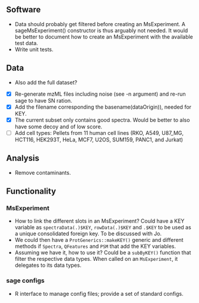 ## Software

- Data should probably get filtered before creating an MsExperiment. A
  sageMsExperiment() constructor is thus arguably not needed. It would
  be better to document how to create an MsExperiment with the
  available test data.
- Write unit tests.

## Data

- Also add the full dataset?
- [X] Re-generate mzML files including noise (see -n argument) and
      re-run sage to have SN ration.
- [X] Add the filename corresponding the basename(dataOrigin)), needed
      for KEY.
- [X] The current subset only contains good spectra. Would be better
      to also have some decoy and of low score.
- [ ] Add cell types: Pellets from 11 human cell lines (RKO, A549,
      U87_MG, HCT116, HEK293T, HeLa, MCF7, U2OS, SUM159, PANC1, and
      Jurkat)

## Analysis

- Remove contaminants.

## Functionality

### MsExperiment

- How to link the different slots in an MsExperiment? Could have a KEY
  variable as `spectraData(.)$KEY`, `rowData(.)$KEY` and `.$KEY` to be
  used as a unique consolidated foreign key. To be discussed with Jo.
- We could then have a `ProtGenerics::makeKEY()` generic and different
  methods if `Spectra`, `QFeatures` and `PSM` that add the KEY
  variables.
- Assuming we have it, how to use it? Could be a `subByKEY()` function
  that filter the respective data types. When called on an
  `MsExperiment`, it delegates to its data types.

### sage configs

- R interface to manage config files; provide a set of standard configs.
